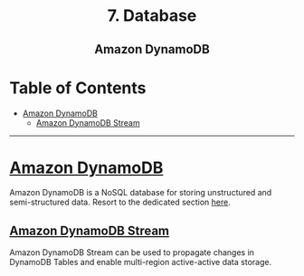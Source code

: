 <div align='center'>
  <h1> 7. Database </h1>
  <h2> Amazon DynamoDB </h2>
</div>

# Table of Contents

- [Amazon DynamoDB](#dynamodb)
  - [Amazon DynamoDB Stream](#dynamodb-stream)

---

# [Amazon DynamoDB](https://docs.aws.amazon.com/amazondynamodb/latest/developerguide/Introduction.html)

Amazon DynamoDB is a NoSQL database for storing unstructured and semi-structured data. Resort to the dedicated section [here](https://github.com/camponogaraviera/full-stack-roadmap/blob/main/backend/database/technologies/dynamodb.md).

## [Amazon DynamoDB Stream](https://docs.aws.amazon.com/amazondynamodb/latest/developerguide/Streams.html)

Amazon DynamoDB Stream can be used to propagate changes in DynamoDB Tables and enable multi-region active-active data storage.
